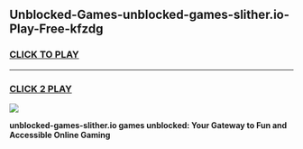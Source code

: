 
## Unblocked-Games-unblocked-games-slither.io-Play-Free-kfzdg
<h3>
<a href="https://premium76.site?title=unblocked-games-slither.io&ref=22A">CLICK TO PLAY</a></h3>
<hr>

<h3>
<a href="https://premium76.site?title=unblocked-games-slither.io&ref=22A">CLICK 2 PLAY</a>
  
</h3>

<a href="https://premium76.site?title=unblocked-games-slither.io&ref=22A"><img src="https://clearcache.store/games.png"></a>


**unblocked-games-slither.io games unblocked: Your Gateway to Fun and Accessible Online Gaming**
